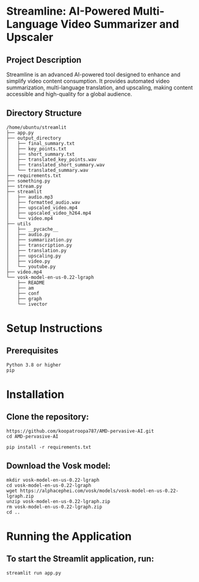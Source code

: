 # Streamline: AI-Powered Multi-Language Video Summarizer and Upscaler

## Project Description
Streamline is an advanced AI-powered tool designed to enhance and simplify video content consumption. It provides automated video summarization, multi-language translation, and upscaling, making content accessible and high-quality for a global audience.

## Directory Structure
```plaintext
/home/ubuntu/streamlit
├── app.py
├── output_directory
│   ├── final_summary.txt
│   ├── key_points.txt
│   ├── short_summary.txt
│   ├── translated_key_points.wav
│   ├── translated_short_summary.wav
│   └── translated_summary.wav
├── requirements.txt
├── something.py
├── stream.py
├── streamlit
│   ├── audio.mp3
│   ├── formatted_audio.wav
│   ├── upscaled_video.mp4
│   ├── upscaled_video_h264.mp4
│   └── video.mp4
├── utils
│   ├── __pycache__
│   ├── audio.py
│   ├── summarization.py
│   ├── transcription.py
│   ├── translation.py
│   ├── upscaling.py
│   ├── video.py
│   └── youtube.py
├── video.mp4
└── vosk-model-en-us-0.22-lgraph
    ├── README
    ├── am
    ├── conf
    ├── graph
    └── ivector
```
# Setup Instructions
## Prerequisites
```plaintext
Python 3.8 or higher
pip
```
# Installation
## Clone the repository:
```plaintext
https://github.com/koopatroopa787/AMD-pervasive-AI.git
cd AMD-pervasive-AI
```

```plaintext
pip install -r requirements.txt
```
## Download the Vosk model:

```plaintext
mkdir vosk-model-en-us-0.22-lgraph
cd vosk-model-en-us-0.22-lgraph
wget https://alphacephei.com/vosk/models/vosk-model-en-us-0.22-lgraph.zip
unzip vosk-model-en-us-0.22-lgraph.zip
rm vosk-model-en-us-0.22-lgraph.zip
cd ..
```
# Running the Application
## To start the Streamlit application, run:
```plaintext
streamlit run app.py
```
